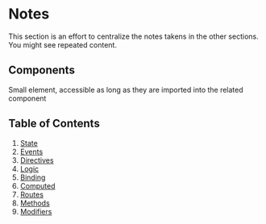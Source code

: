 # Notes

This section is an effort to centralize the notes takens in the other sections. You might see repeated content.

## Components

Small element, accessible as long as they are imported into the related component

## Table of Contents

1. [State](State.md)
1. [Events](Events.md)
1. [Directives](Directives.md)
1. [Logic](Logic.md)
1. [Binding](Binding.md)
1. [Computed](Computed.md)
1. [Routes](Routes.md)
1. [Methods](Methods.md)
1. [Modifiers](Modifiers.md)
